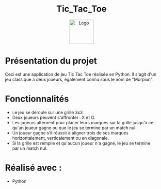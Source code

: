 <!-- PROJECT LOGO -->
<h1 align="center">Tic_Tac_Toe</h1>
<div align="center">
  <img src="src/assets/blogger.png" alt="Logo" width="80" height="80">
</div>

# Présentation du projet

Ceci est une application de jeu Tic Tac Toe réalisée en Python. Il s'agit d'un jeu classique à deux joueurs, également connu sous le nom de "Morpion".

# Fonctionnalités

- Le jeu se déroule sur une grille 3x3.
- Deux joueurs peuvent s'affronter : X et O.
- Les joueurs alternent pour placer leurs marques sur la grille jusqu'à ce qu'un joueur gagne ou que le jeu se termine par un match nul.
- Un joueur gagne s'il réussit à aligner trois de ses marques horizontalement, verticalement ou en diagonale.
- Si la grille est remplie et qu'aucun joueur n'a gagné, le jeu se termine par un match nul.

<!-- Réalisé -->
# Réalisé avec :

* Python
